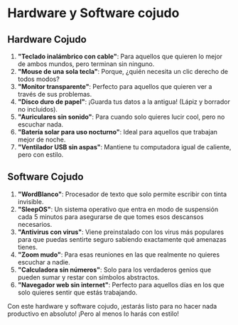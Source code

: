 # Hardware y Software cojudo

## Hardware Cojudo

1. **"Teclado inalámbrico con cable"**: Para aquellos que quieren lo mejor de ambos mundos, pero terminan sin ninguno.
1. **"Mouse de una sola tecla"**: Porque, ¿quién necesita un clic derecho de todos modos?
1. **"Monitor transparente"**: Perfecto para aquellos que quieren ver a través de sus problemas.
1. **"Disco duro de papel"**: ¡Guarda tus datos a la antigua! (Lápiz y borrador no incluidos).
1. **"Auriculares sin sonido"**: Para cuando solo quieres lucir cool, pero no escuchar nada.
1. **"Batería solar para uso nocturno"**: Ideal para aquellos que trabajan mejor de noche.
1. **"Ventilador USB sin aspas"**: Mantiene tu computadora igual de caliente, pero con estilo.

## Software Cojudo

1. **"WordBlanco"**: Procesador de texto que solo permite escribir con tinta invisible.
1. **"SleepOS"**: Un sistema operativo que entra en modo de suspensión cada 5 minutos para asegurarse de que tomes esos descansos necesarios.
1. **"Antivirus con virus"**: Viene preinstalado con los virus más populares para que puedas sentirte seguro sabiendo exactamente qué amenazas tienes.
1. **"Zoom mudo"**: Para esas reuniones en las que realmente no quieres escuchar a nadie.
1. **"Calculadora sin números"**: Solo para los verdaderos genios que pueden sumar y restar con símbolos abstractos.
1. **"Navegador web sin internet"**: Perfecto para aquellos días en los que solo quieres sentir que estás trabajando.

Con este hardware y software cojudo, ¡estarás listo para no hacer nada productivo en absoluto! ¡Pero al menos lo harás con estilo!